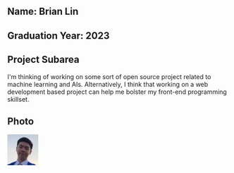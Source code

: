## Name: Brian Lin

## Graduation Year: 2023 

## Project Subarea
I'm thinking of working on some sort of open source project related to machine learning and AIs. Alternatively,
I think that working on a web development based project can help me bolster my front-end programming skillset.

## Photo
<img src="images/selfPhoto.JPG" width="70" height="70">